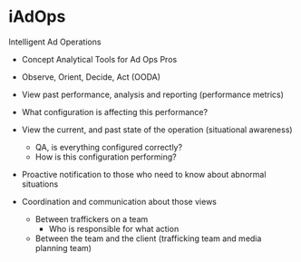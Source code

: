 # iAdOps
Intelligent Ad Operations

* Concept
Analytical Tools for Ad Ops Pros

* Observe, Orient, Decide, Act (OODA)
* View past performance, analysis and reporting (performance metrics)
* What configuration is affecting this performance?
* View the current, and past state of the operation (situational awareness)
  * QA, is everything configured correctly?
  * How is this configuration performing?
* Proactive notification to those who need to know about abnormal situations
* Coordination and communication about those views
  * Between traffickers on a team
    * Who is responsible for what action
  * Between the team and the client (trafficking team and media planning team)

